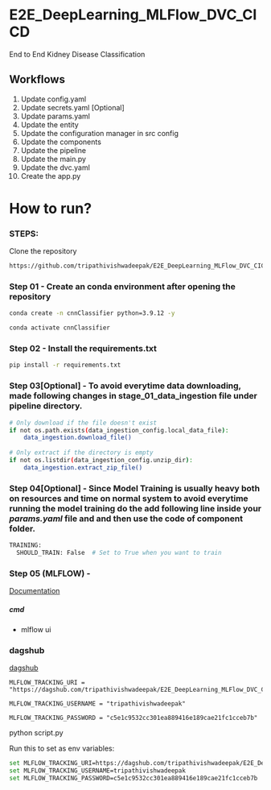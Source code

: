 # E2E_DeepLearning_MLFlow_DVC_CICD
End to End Kidney Disease Classification

## Workflows
1. Update config.yaml
2. Update secrets.yaml [Optional]
3. Update params.yaml
4. Update the entity
5. Update the configuration manager in src config
6. Update the components
7. Update the pipeline
8. Update the main.py
9. Update the dvc.yaml
10. Create the app.py

# How to run?

### STEPS:
Clone the repository

```bash
https://github.com/tripathivishwadeepak/E2E_DeepLearning_MLFlow_DVC_CICD
```

### Step 01 - Create an conda environment after opening the repository

```bash
conda create -n cnnClassifier python=3.9.12 -y
````

```bash
conda activate cnnClassifier
```

### Step 02 - Install the requirements.txt 

```bash
pip install -r requirements.txt
```

### Step 03[Optional] - To avoid everytime data downloading, made following changes in stage_01_data_ingestion file under pipeline directory.

```bash
# Only download if the file doesn't exist
if not os.path.exists(data_ingestion_config.local_data_file):
    data_ingestion.download_file()
        
# Only extract if the directory is empty
if not os.listdir(data_ingestion_config.unzip_dir):
    data_ingestion.extract_zip_file()
```

### Step 04[Optional] - Since Model Training is usually heavy both on resources and time on normal system to avoid everytime running the model training do the add following line inside your *params.yaml* file and and then use the code of component folder.

```bash
TRAINING:
  SHOULD_TRAIN: False  # Set to True when you want to train
```


### Step 05 (MLFLOW) -
[Documentation](https://mlflow.org/docs/latest/index.html)

##### cmd
- mlflow ui

### dagshub
[dagshub](https://dagshub.com/)

```
MLFLOW_TRACKING_URI =
"https://dagshub.com/tripathivishwadeepak/E2E_DeepLearning_MLFlow_DVC_CICD.mlflow"
```
```
MLFLOW_TRACKING_USERNAME = "tripathivishwadeepak"
```
```
MLFLOW_TRACKING_PASSWORD = "c5e1c9532cc301ea889416e189cae21fc1cceb7b"
```
python script.py

Run this to set as env variables:
```bash
set MLFLOW_TRACKING_URI=https://dagshub.com/tripathivishwadeepak/E2E_DeepLearning_MLFlow_DVC_CICD.mlflow
set MLFLOW_TRACKING_USERNAME=tripathivishwadeepak
set MLFLOW_TRACKING_PASSWORD=c5e1c9532cc301ea889416e189cae21fc1cceb7b
```
